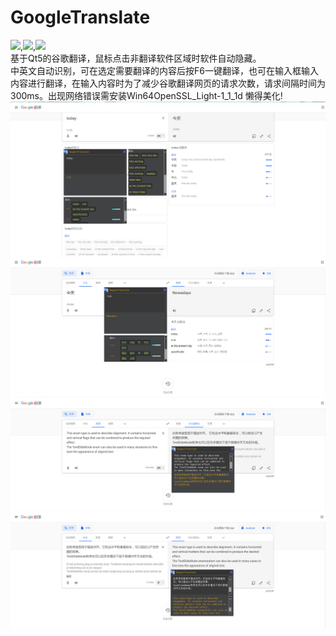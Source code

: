 # GoogleTranslate
![](https://img.shields.io/badge/build-passing-brightgreen.svg),![](https://img.shields.io/badge/build-Qt%205.12.3-brightgreen.svg),![](https://img.shields.io/badge/build-MinGW--32%2F64-brightgreen.svg)  
基于Qt5的谷歌翻译，鼠标点击非翻译软件区域时软件自动隐藏。  
中英文自动识别，可在选定需要翻译的内容后按F6一键翻译，也可在输入框输入内容进行翻译，在输入内容时为了减少谷歌翻译网页的请求次数，请求间隔时间为300ms。出现网络错误需安装Win64OpenSSL_Light-1_1_1d 
懒得美化!
![](https://github.com/kk140906/GoogleTranslate/blob/master/Images/en_zh_CN(Word).png)
![](https://github.com/kk140906/GoogleTranslate/blob/master/Images/zh_CN_en(Word-repaired).png)
![](https://github.com/kk140906/GoogleTranslate/blob/master/Images/en_zh_CN(Sentence).png)
![](https://github.com/kk140906/GoogleTranslate/blob/master/Images/zh_CN_en(Sentence).png)

